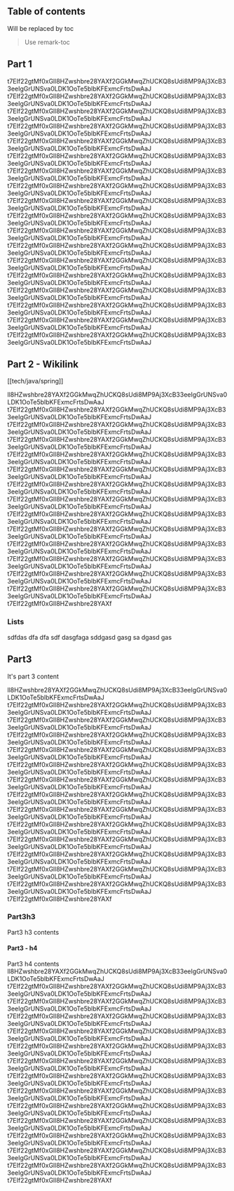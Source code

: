 ## Table of contents

Will be replaced by toc

> Use remark-toc

## Part 1

t7EIf22gtMf0xGll8HZwshbre28YAXf2GGkMwqZhUCKQ8sUdi8MP9Aj3XcB33eeIgGrUNSva0LDK1OoTe5blbKFExmcFrtsDwAaJ
t7EIf22gtMf0xGll8HZwshbre28YAXf2GGkMwqZhUCKQ8sUdi8MP9Aj3XcB33eeIgGrUNSva0LDK1OoTe5blbKFExmcFrtsDwAaJ
t7EIf22gtMf0xGll8HZwshbre28YAXf2GGkMwqZhUCKQ8sUdi8MP9Aj3XcB33eeIgGrUNSva0LDK1OoTe5blbKFExmcFrtsDwAaJ
t7EIf22gtMf0xGll8HZwshbre28YAXf2GGkMwqZhUCKQ8sUdi8MP9Aj3XcB33eeIgGrUNSva0LDK1OoTe5blbKFExmcFrtsDwAaJ
t7EIf22gtMf0xGll8HZwshbre28YAXf2GGkMwqZhUCKQ8sUdi8MP9Aj3XcB33eeIgGrUNSva0LDK1OoTe5blbKFExmcFrtsDwAaJ
t7EIf22gtMf0xGll8HZwshbre28YAXf2GGkMwqZhUCKQ8sUdi8MP9Aj3XcB33eeIgGrUNSva0LDK1OoTe5blbKFExmcFrtsDwAaJ
t7EIf22gtMf0xGll8HZwshbre28YAXf2GGkMwqZhUCKQ8sUdi8MP9Aj3XcB33eeIgGrUNSva0LDK1OoTe5blbKFExmcFrtsDwAaJ
t7EIf22gtMf0xGll8HZwshbre28YAXf2GGkMwqZhUCKQ8sUdi8MP9Aj3XcB33eeIgGrUNSva0LDK1OoTe5blbKFExmcFrtsDwAaJ
t7EIf22gtMf0xGll8HZwshbre28YAXf2GGkMwqZhUCKQ8sUdi8MP9Aj3XcB33eeIgGrUNSva0LDK1OoTe5blbKFExmcFrtsDwAaJ
t7EIf22gtMf0xGll8HZwshbre28YAXf2GGkMwqZhUCKQ8sUdi8MP9Aj3XcB33eeIgGrUNSva0LDK1OoTe5blbKFExmcFrtsDwAaJ
t7EIf22gtMf0xGll8HZwshbre28YAXf2GGkMwqZhUCKQ8sUdi8MP9Aj3XcB33eeIgGrUNSva0LDK1OoTe5blbKFExmcFrtsDwAaJ
t7EIf22gtMf0xGll8HZwshbre28YAXf2GGkMwqZhUCKQ8sUdi8MP9Aj3XcB33eeIgGrUNSva0LDK1OoTe5blbKFExmcFrtsDwAaJ
t7EIf22gtMf0xGll8HZwshbre28YAXf2GGkMwqZhUCKQ8sUdi8MP9Aj3XcB33eeIgGrUNSva0LDK1OoTe5blbKFExmcFrtsDwAaJ
t7EIf22gtMf0xGll8HZwshbre28YAXf2GGkMwqZhUCKQ8sUdi8MP9Aj3XcB33eeIgGrUNSva0LDK1OoTe5blbKFExmcFrtsDwAaJ
t7EIf22gtMf0xGll8HZwshbre28YAXf2GGkMwqZhUCKQ8sUdi8MP9Aj3XcB33eeIgGrUNSva0LDK1OoTe5blbKFExmcFrtsDwAaJ
t7EIf22gtMf0xGll8HZwshbre28YAXf2GGkMwqZhUCKQ8sUdi8MP9Aj3XcB33eeIgGrUNSva0LDK1OoTe5blbKFExmcFrtsDwAaJ
t7EIf22gtMf0xGll8HZwshbre28YAXf2GGkMwqZhUCKQ8sUdi8MP9Aj3XcB33eeIgGrUNSva0LDK1OoTe5blbKFExmcFrtsDwAaJ
t7EIf22gtMf0xGll8HZwshbre28YAXf2GGkMwqZhUCKQ8sUdi8MP9Aj3XcB33eeIgGrUNSva0LDK1OoTe5blbKFExmcFrtsDwAaJ

## Part 2 - Wikilink

[[tech/java/spring]]

ll8HZwshbre28YAXf2GGkMwqZhUCKQ8sUdi8MP9Aj3XcB33eeIgGrUNSva0LDK1OoTe5blbKFExmcFrtsDwAaJ
t7EIf22gtMf0xGll8HZwshbre28YAXf2GGkMwqZhUCKQ8sUdi8MP9Aj3XcB33eeIgGrUNSva0LDK1OoTe5blbKFExmcFrtsDwAaJ
t7EIf22gtMf0xGll8HZwshbre28YAXf2GGkMwqZhUCKQ8sUdi8MP9Aj3XcB33eeIgGrUNSva0LDK1OoTe5blbKFExmcFrtsDwAaJ
t7EIf22gtMf0xGll8HZwshbre28YAXf2GGkMwqZhUCKQ8sUdi8MP9Aj3XcB33eeIgGrUNSva0LDK1OoTe5blbKFExmcFrtsDwAaJ
t7EIf22gtMf0xGll8HZwshbre28YAXf2GGkMwqZhUCKQ8sUdi8MP9Aj3XcB33eeIgGrUNSva0LDK1OoTe5blbKFExmcFrtsDwAaJ
t7EIf22gtMf0xGll8HZwshbre28YAXf2GGkMwqZhUCKQ8sUdi8MP9Aj3XcB33eeIgGrUNSva0LDK1OoTe5blbKFExmcFrtsDwAaJ
t7EIf22gtMf0xGll8HZwshbre28YAXf2GGkMwqZhUCKQ8sUdi8MP9Aj3XcB33eeIgGrUNSva0LDK1OoTe5blbKFExmcFrtsDwAaJ
t7EIf22gtMf0xGll8HZwshbre28YAXf2GGkMwqZhUCKQ8sUdi8MP9Aj3XcB33eeIgGrUNSva0LDK1OoTe5blbKFExmcFrtsDwAaJ
t7EIf22gtMf0xGll8HZwshbre28YAXf2GGkMwqZhUCKQ8sUdi8MP9Aj3XcB33eeIgGrUNSva0LDK1OoTe5blbKFExmcFrtsDwAaJ
t7EIf22gtMf0xGll8HZwshbre28YAXf2GGkMwqZhUCKQ8sUdi8MP9Aj3XcB33eeIgGrUNSva0LDK1OoTe5blbKFExmcFrtsDwAaJ
t7EIf22gtMf0xGll8HZwshbre28YAXf2GGkMwqZhUCKQ8sUdi8MP9Aj3XcB33eeIgGrUNSva0LDK1OoTe5blbKFExmcFrtsDwAaJ
t7EIf22gtMf0xGll8HZwshbre28YAXf2GGkMwqZhUCKQ8sUdi8MP9Aj3XcB33eeIgGrUNSva0LDK1OoTe5blbKFExmcFrtsDwAaJ
t7EIf22gtMf0xGll8HZwshbre28YAXf2GGkMwqZhUCKQ8sUdi8MP9Aj3XcB33eeIgGrUNSva0LDK1OoTe5blbKFExmcFrtsDwAaJ
t7EIf22gtMf0xGll8HZwshbre28YAXf2GGkMwqZhUCKQ8sUdi8MP9Aj3XcB33eeIgGrUNSva0LDK1OoTe5blbKFExmcFrtsDwAaJ
t7EIf22gtMf0xGll8HZwshbre28YAXf

### Lists

sdfdas
dfa
dfa
sdf
dasgfaga
sddgasd
gasg
sa
dgasd
gas

## Part3

It's part 3 content

ll8HZwshbre28YAXf2GGkMwqZhUCKQ8sUdi8MP9Aj3XcB33eeIgGrUNSva0LDK1OoTe5blbKFExmcFrtsDwAaJ
t7EIf22gtMf0xGll8HZwshbre28YAXf2GGkMwqZhUCKQ8sUdi8MP9Aj3XcB33eeIgGrUNSva0LDK1OoTe5blbKFExmcFrtsDwAaJ
t7EIf22gtMf0xGll8HZwshbre28YAXf2GGkMwqZhUCKQ8sUdi8MP9Aj3XcB33eeIgGrUNSva0LDK1OoTe5blbKFExmcFrtsDwAaJ
t7EIf22gtMf0xGll8HZwshbre28YAXf2GGkMwqZhUCKQ8sUdi8MP9Aj3XcB33eeIgGrUNSva0LDK1OoTe5blbKFExmcFrtsDwAaJ
t7EIf22gtMf0xGll8HZwshbre28YAXf2GGkMwqZhUCKQ8sUdi8MP9Aj3XcB33eeIgGrUNSva0LDK1OoTe5blbKFExmcFrtsDwAaJ
t7EIf22gtMf0xGll8HZwshbre28YAXf2GGkMwqZhUCKQ8sUdi8MP9Aj3XcB33eeIgGrUNSva0LDK1OoTe5blbKFExmcFrtsDwAaJ
t7EIf22gtMf0xGll8HZwshbre28YAXf2GGkMwqZhUCKQ8sUdi8MP9Aj3XcB33eeIgGrUNSva0LDK1OoTe5blbKFExmcFrtsDwAaJ
t7EIf22gtMf0xGll8HZwshbre28YAXf2GGkMwqZhUCKQ8sUdi8MP9Aj3XcB33eeIgGrUNSva0LDK1OoTe5blbKFExmcFrtsDwAaJ
t7EIf22gtMf0xGll8HZwshbre28YAXf2GGkMwqZhUCKQ8sUdi8MP9Aj3XcB33eeIgGrUNSva0LDK1OoTe5blbKFExmcFrtsDwAaJ
t7EIf22gtMf0xGll8HZwshbre28YAXf2GGkMwqZhUCKQ8sUdi8MP9Aj3XcB33eeIgGrUNSva0LDK1OoTe5blbKFExmcFrtsDwAaJ
t7EIf22gtMf0xGll8HZwshbre28YAXf2GGkMwqZhUCKQ8sUdi8MP9Aj3XcB33eeIgGrUNSva0LDK1OoTe5blbKFExmcFrtsDwAaJ
t7EIf22gtMf0xGll8HZwshbre28YAXf2GGkMwqZhUCKQ8sUdi8MP9Aj3XcB33eeIgGrUNSva0LDK1OoTe5blbKFExmcFrtsDwAaJ
t7EIf22gtMf0xGll8HZwshbre28YAXf2GGkMwqZhUCKQ8sUdi8MP9Aj3XcB33eeIgGrUNSva0LDK1OoTe5blbKFExmcFrtsDwAaJ
t7EIf22gtMf0xGll8HZwshbre28YAXf2GGkMwqZhUCKQ8sUdi8MP9Aj3XcB33eeIgGrUNSva0LDK1OoTe5blbKFExmcFrtsDwAaJ
t7EIf22gtMf0xGll8HZwshbre28YAXf

### Part3h3

Part3 h3 contents

#### Part3 - h4

Part3 h4 contents
ll8HZwshbre28YAXf2GGkMwqZhUCKQ8sUdi8MP9Aj3XcB33eeIgGrUNSva0LDK1OoTe5blbKFExmcFrtsDwAaJ
t7EIf22gtMf0xGll8HZwshbre28YAXf2GGkMwqZhUCKQ8sUdi8MP9Aj3XcB33eeIgGrUNSva0LDK1OoTe5blbKFExmcFrtsDwAaJ
t7EIf22gtMf0xGll8HZwshbre28YAXf2GGkMwqZhUCKQ8sUdi8MP9Aj3XcB33eeIgGrUNSva0LDK1OoTe5blbKFExmcFrtsDwAaJ
t7EIf22gtMf0xGll8HZwshbre28YAXf2GGkMwqZhUCKQ8sUdi8MP9Aj3XcB33eeIgGrUNSva0LDK1OoTe5blbKFExmcFrtsDwAaJ
t7EIf22gtMf0xGll8HZwshbre28YAXf2GGkMwqZhUCKQ8sUdi8MP9Aj3XcB33eeIgGrUNSva0LDK1OoTe5blbKFExmcFrtsDwAaJ
t7EIf22gtMf0xGll8HZwshbre28YAXf2GGkMwqZhUCKQ8sUdi8MP9Aj3XcB33eeIgGrUNSva0LDK1OoTe5blbKFExmcFrtsDwAaJ
t7EIf22gtMf0xGll8HZwshbre28YAXf2GGkMwqZhUCKQ8sUdi8MP9Aj3XcB33eeIgGrUNSva0LDK1OoTe5blbKFExmcFrtsDwAaJ
t7EIf22gtMf0xGll8HZwshbre28YAXf2GGkMwqZhUCKQ8sUdi8MP9Aj3XcB33eeIgGrUNSva0LDK1OoTe5blbKFExmcFrtsDwAaJ
t7EIf22gtMf0xGll8HZwshbre28YAXf2GGkMwqZhUCKQ8sUdi8MP9Aj3XcB33eeIgGrUNSva0LDK1OoTe5blbKFExmcFrtsDwAaJ
t7EIf22gtMf0xGll8HZwshbre28YAXf2GGkMwqZhUCKQ8sUdi8MP9Aj3XcB33eeIgGrUNSva0LDK1OoTe5blbKFExmcFrtsDwAaJ
t7EIf22gtMf0xGll8HZwshbre28YAXf2GGkMwqZhUCKQ8sUdi8MP9Aj3XcB33eeIgGrUNSva0LDK1OoTe5blbKFExmcFrtsDwAaJ
t7EIf22gtMf0xGll8HZwshbre28YAXf2GGkMwqZhUCKQ8sUdi8MP9Aj3XcB33eeIgGrUNSva0LDK1OoTe5blbKFExmcFrtsDwAaJ
t7EIf22gtMf0xGll8HZwshbre28YAXf2GGkMwqZhUCKQ8sUdi8MP9Aj3XcB33eeIgGrUNSva0LDK1OoTe5blbKFExmcFrtsDwAaJ
t7EIf22gtMf0xGll8HZwshbre28YAXf2GGkMwqZhUCKQ8sUdi8MP9Aj3XcB33eeIgGrUNSva0LDK1OoTe5blbKFExmcFrtsDwAaJ
t7EIf22gtMf0xGll8HZwshbre28YAXf
